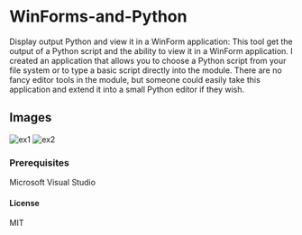 # WinForms-and-Python
Display output Python and view it in a WinForm application:
This tool get the output of a Python script and the ability to view it in a WinForm application. I  created an application that allows you to choose a Python script from your file system or to type a basic script directly into the module. There are no fancy editor tools in the module, but someone could easily take this application and extend it into a small Python editor if they wish.

## Images
![ex1](https://user-images.githubusercontent.com/54840154/85117267-e4772d00-b21e-11ea-9137-4ed07d059751.PNG)
![ex2](https://user-images.githubusercontent.com/54840154/85117297-f1941c00-b21e-11ea-8af6-40d917cb9933.PNG)

### Prerequisites
Microsoft Visual Studio

#### License
MIT



